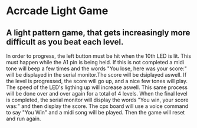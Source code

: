 # Acrcade Light Game


## A light pattern game, that gets increasingly more difficult as you beat each level. 
In order to progress, the left button must be hit when the 10th LED is lit. This must happen while the A1 pin is being held. If this is not completed a midi tone will beep a few times and the words "You lose, here was your score:" will be displayed in the serial monitor.The score will be dsiplayed aswell. If the level is progressed, the score will go up, and a nice few tones will play. The speed of the LED's ligthing up will increase aswell. This same process will be done over and over again for a total of 4 levels. When the final level is completed, the serial monitor will display the words "You win, your score was:" and then display the score. The cpx board will use a voice command to say "You Win" and a midi song will be played. Then the game will reset and run again. 
